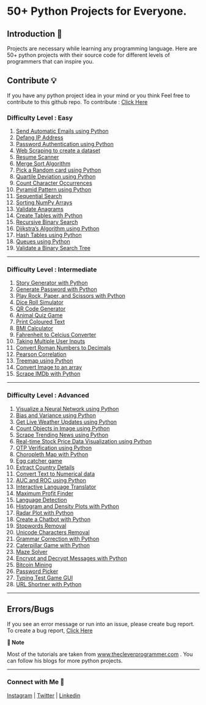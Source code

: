 # 50+ Python Projects for Everyone.
## Introduction 👋
Projects are necessary while learning any programming language. Here are 50+ python projects with their source code for different levels of programmers that can inspire you.
## Contribute 💡
If you have any python project idea in your mind or you think  Feel free to contribute to this github repo.
To contribute : [Click Here](https://github.com/thegeekyb0y/pythonprojects/issues/new/choose)

### Difficulty Level : Easy

1. [Send Automatic Emails using Python](https://thecleverprogrammer.com/2021/06/11/send-automatic-emails-using-python/)
2. [Defang IP Address](https://thecleverprogrammer.com/2021/02/22/defang-ip-address-using-python/)
3. [Password Authentication using Python](https://thecleverprogrammer.com/2021/05/02/password-authentication-using-python/)
4. [Web Scraping to create a dataset](https://thecleverprogrammer.com/2021/05/14/web-scraping-to-create-a-dataset-using-python/)
5. [Resume Scanner](https://thecleverprogrammer.com/2021/05/30/resume-scanner-using-python/)
6. [Merge Sort Algorithm](https://thecleverprogrammer.com/2021/04/22/merge-sort-using-python/)
7. [Pick a Random card using Python](https://thecleverprogrammer.com/2021/04/26/pick-a-random-card-using-python/)
8. [Quartile Deviation using Python](https://thecleverprogrammer.com/2021/05/04/quartile-deviation-using-python/)
9. [Count Character Occurrences](https://thecleverprogrammer.com/2021/03/12/count-character-occurrences-using-python/)
10. [Pyramid Pattern using Python](https://thecleverprogrammer.com/2021/04/28/pyramid-pattern-using-python/)
11. [Sequential Search](https://thecleverprogrammer.com/2021/03/10/sequential-search-using-python/)
13. [Sorting NumPy Arrays](https://thecleverprogrammer.com/2021/03/14/sort-numpy-arrays-using-python/)
14. [Validate Anagrams](https://thecleverprogrammer.com/2021/03/08/validate-anagrams-using-python/)
15. [Create Tables with Python](https://thecleverprogrammer.com/2021/03/18/create-tables-using-python/)
16. [Recursive Binary Search](https://thecleverprogrammer.com/2021/03/06/recursive-binary-search-using-python/)
17. [Dijkstra’s Algorithm using Python](https://thecleverprogrammer.com/2021/04/18/dijkstras-algorithm-using-python/)
18. [Hash Tables using Python](https://thecleverprogrammer.com/2021/03/04/hash-tables-using-python/)
19. [Queues using Python](https://thecleverprogrammer.com/2021/03/02/queues-using-python/)
20. [Validate a Binary Search Tree](https://thecleverprogrammer.com/2021/03/01/validate-a-binary-search-tree-using-python/)
---
### Difficulty Level : Intermediate
1. [Story Generator with Python](https://thecleverprogrammer.com/2021/01/11/story-generator-with-python/)
2. [Generate Password with Python](https://thecleverprogrammer.com/2021/01/11/python-program-to-generate-password/)
3. [Play Rock, Paper, and Scissors with Python](https://thecleverprogrammer.com/2021/01/10/rock-paper-and-scissors-game-with-python/)
4. [Dice Roll Simulator](https://thecleverprogrammer.com/2021/01/10/dice-roll-simulator-with-python/)
5. [QR Code Generator](https://thecleverprogrammer.com/2021/01/09/qr-codes-with-python/)
6. [Animal Quiz Game](https://thecleverprogrammer.com/2021/01/03/create-a-quiz-game-with-python/)
7. [Print Coloured Text](https://thecleverprogrammer.com/2020/12/23/print-colored-text-with-python/)
8. [BMI Calculator](https://thecleverprogrammer.com/2020/12/21/bmi-calculator-with-python/)
9. [Fahrenheit to Celcius Converter](https://thecleverprogrammer.com/2020/11/30/convert-fahrenheit-to-celsius-with-python/)
10. [Taking Multiple User Inputs](https://thecleverprogrammer.com/2021/01/08/multiple-inputs-with-python-using-while-loop/)
11. [Convert Roman Numbers to Decimals](https://thecleverprogrammer.com/2021/01/07/convert-roman-numbers-to-decimals-with-python/)
12. [Pearson Correlation](https://thecleverprogrammer.com/2021/02/11/pearson-correlation-using-python/)
13. [Treemap using Python](https://thecleverprogrammer.com/2021/05/16/treemap-using-python/)
14. [Convert Image to an array](https://thecleverprogrammer.com/2021/06/08/convert-image-to-array-using-python/)
15. [Scrape IMDb with Python](https://thecleverprogrammer.com/2021/06/02/scrape-imdb-using-python/)
---
### Difficulty Level : Advanced
1. [Visualize a Neural Network using Python](https://thecleverprogrammer.com/2021/06/07/visualize-a-neural-network-using-python/)
2. [Bias and Variance using Python](https://thecleverprogrammer.com/2021/05/20/bias-and-variance-using-python/)
3. [Get Live Weather Updates using Python](https://thecleverprogrammer.com/2021/05/21/get-live-weather-updates-using-python/)
4. [Count Objects in Image using Python](https://thecleverprogrammer.com/2021/05/11/count-objects-in-image-using-python/)
5. [Scrape Trending News using Python](https://thecleverprogrammer.com/2021/05/10/scrape-trending-news-using-python/)
6. [Real-time Stock Price Data Visualization using Python](https://thecleverprogrammer.com/2021/05/01/real-time-stock-price-data-visualization-using-python/)
7. [OTP Verification using Python](https://thecleverprogrammer.com/2021/04/14/otp-verification-using-python/)
8. [Choropleth Map with Python](https://thecleverprogrammer.com/2021/04/20/choropleth-map-using-python/)
9. [Egg catcher game](https://thecleverprogrammer.com/2021/04/23/egg-catcher-game-using-python/)
10. [Extract Country Details](https://thecleverprogrammer.com/2021/04/12/countryinfo-in-python-tutorial/)
11. [Convert Text to Numerical data](https://thecleverprogrammer.com/2021/04/17/convert-text-into-numerical-data-using-python/)
12. [AUC and ROC using Python](https://thecleverprogrammer.com/2021/04/07/auc-and-roc-curve-using-python/)
13. [Interactive Language Translator](https://thecleverprogrammer.com/2021/04/02/language-translator-using-python/)
14. [Maximum Profit Finder](https://thecleverprogrammer.com/2021/03/24/find-maximum-profit-using-python/)
15. [Language Detection](https://thecleverprogrammer.com/2021/04/04/language-detection-with-python/)
16. [Histogram and Density Plots with Python](https://thecleverprogrammer.com/2021/03/30/histogram-and-density-plots-using-python/)
17. [Radar Plot with Python](https://thecleverprogrammer.com/2021/04/06/radar-plot-using-python/)
18. [Create a Chatbot with Python](https://thecleverprogrammer.com/2021/03/25/chatbot-using-python/)
19. [Stopwords Removal](https://thecleverprogrammer.com/2021/03/28/remove-stop-words-using-python/)
20. [Unicode Characters Removal](https://thecleverprogrammer.com/2021/03/29/remove-unicode-characters-using-python/)
21. [Grammar Correction with Python](https://thecleverprogrammer.com/2021/03/16/grammar-correction-using-python/)
22. [Caterpillar Game with Python](https://thecleverprogrammer.com/2021/02/05/caterpillar-game-with-python/)
23. [Maze Solver](https://thecleverprogrammer.com/2021/01/26/maze-solver-with-python/)
24. [Encrypt and Decrypt Messages with Python](https://thecleverprogrammer.com/2021/01/25/encrypt-and-decrypt-using-python/)
28. [Bitcoin Mining](https://thecleverprogrammer.com/2021/01/18/bitcoin-mining-with-python/)
29. [Password Picker](https://thecleverprogrammer.com/2021/01/17/password-picker-with-python/)
30. [Typing Test Game GUI](https://thecleverprogrammer.com/2021/01/17/typing-speed-test-gui-with-python/)
33. [URL Shortner with Python](https://thecleverprogrammer.com/2021/01/15/url-shortener-with-python/)

---
## Errors/Bugs
If you see an error message or run into an issue, please create bug report.
To create a bug report, [Click Here](https://github.com/thegeekyb0y/pythonprojects/issues/new/choose)


**📝 Note**


Most of the tutorials are taken from www.thecleverprogrammer.com . You can follow his blogs for more python projects.

---
### Connect with Me 🤝
[Instagram](https://www.instagram.com/thegeekyb0y) | [Twitter](https://www.twitter.com/thegeekyb0y) | [Linkedin](https://www.linkedin.com/in/adityacodes)
